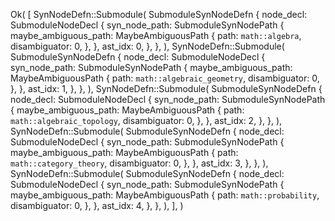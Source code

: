Ok(
    [
        SynNodeDefn::Submodule(
            SubmoduleSynNodeDefn {
                node_decl: SubmoduleNodeDecl {
                    syn_node_path: SubmoduleSynNodePath {
                        maybe_ambiguous_path: MaybeAmbiguousPath {
                            path: `math::algebra`,
                            disambiguator: 0,
                        },
                    },
                    ast_idx: 0,
                },
            },
        ),
        SynNodeDefn::Submodule(
            SubmoduleSynNodeDefn {
                node_decl: SubmoduleNodeDecl {
                    syn_node_path: SubmoduleSynNodePath {
                        maybe_ambiguous_path: MaybeAmbiguousPath {
                            path: `math::algebraic_geometry`,
                            disambiguator: 0,
                        },
                    },
                    ast_idx: 1,
                },
            },
        ),
        SynNodeDefn::Submodule(
            SubmoduleSynNodeDefn {
                node_decl: SubmoduleNodeDecl {
                    syn_node_path: SubmoduleSynNodePath {
                        maybe_ambiguous_path: MaybeAmbiguousPath {
                            path: `math::algebraic_topology`,
                            disambiguator: 0,
                        },
                    },
                    ast_idx: 2,
                },
            },
        ),
        SynNodeDefn::Submodule(
            SubmoduleSynNodeDefn {
                node_decl: SubmoduleNodeDecl {
                    syn_node_path: SubmoduleSynNodePath {
                        maybe_ambiguous_path: MaybeAmbiguousPath {
                            path: `math::category_theory`,
                            disambiguator: 0,
                        },
                    },
                    ast_idx: 3,
                },
            },
        ),
        SynNodeDefn::Submodule(
            SubmoduleSynNodeDefn {
                node_decl: SubmoduleNodeDecl {
                    syn_node_path: SubmoduleSynNodePath {
                        maybe_ambiguous_path: MaybeAmbiguousPath {
                            path: `math::probability`,
                            disambiguator: 0,
                        },
                    },
                    ast_idx: 4,
                },
            },
        ),
    ],
)
